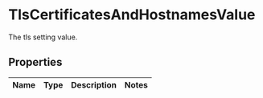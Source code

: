 

# TlsCertificatesAndHostnamesValue

The tls setting value.

## Properties

| Name | Type | Description | Notes |
|------------ | ------------- | ------------- | -------------|



